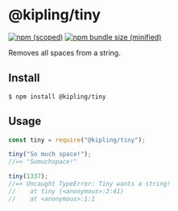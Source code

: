 # @kipling/tiny

[![npm (scoped)](https://img.shields.io/npm/v/@kipling/tiny.svg)](https://www.npmjs.com/package/@kipling/tiny)
[![npm bundle size (minified)](https://img.shields.io/bundlephobia/min/@kipling/tiny.svg)](https://www.npmjs.com/package/@kipling/tiny)

Removes all spaces from a string.

## Install

```
$ npm install @kipling/tiny
```

## Usage

```js
const tiny = require("@kipling/tiny");

tiny("So much space!");
//=> "Somuchspace!"

tiny(1337);
//=> Uncaught TypeError: Tiny wants a string!
//    at tiny (<anonymous>:2:41)
//    at <anonymous>:1:1
```
